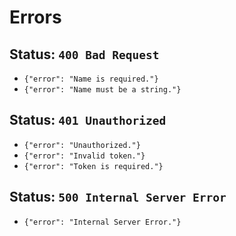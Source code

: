 # Errors

## Status: `400 Bad Request`
- `{"error": "Name is required."}`
- `{"error": "Name must be a string."}`

## Status: `401 Unauthorized`
- `{"error": "Unauthorized."}`
- `{"error": "Invalid token."}`
- `{"error": "Token is required."}`

## Status: `500 Internal Server Error`
- `{"error": "Internal Server Error."}`

